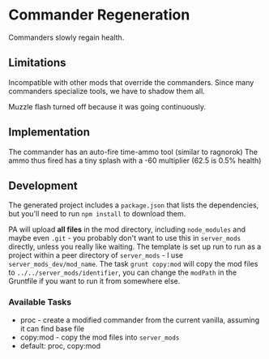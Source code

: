 # Commander Regeneration

Commanders slowly regain health.

## Limitations

Incompatible with other mods that override the commanders. Since many commanders specialize tools, we have to shadow them all.

Muzzle flash turned off because it was going continuously.

## Implementation

The commander has an auto-fire time-ammo tool (similar to ragnorok)  The ammo thus fired has a tiny splash with a -60 multiplier (62.5 is 0.5% health)

## Development

The generated project includes a `package.json` that lists the dependencies, but you'll need to run `npm install` to download them.

PA will upload **all files** in the mod directory, including `node_modules` and maybe even `.git` - you probably don't want to use this in `server_mods` directly, unless you really like waiting.  The template is set up run to run as a project within a peer directory of `server_mods` - I use `server_mods_dev/mod_name`.  The task `grunt copy:mod` will copy the mod files to `../../server_mods/identifier`, you can change the `modPath` in the Gruntfile if you want to run it from somewhere else.

### Available Tasks

- proc - create a modified commander from the current vanilla, assuming it can find base file
- copy:mod - copy the mod files into `server_mods`
- default: proc, copy:mod
